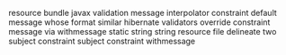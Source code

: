 resource bundle javax validation message interpolator constraint default message whose format similar hibernate validators override constraint message via withmessage static string string resource file delineate two subject constraint subject constraint withmessage